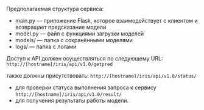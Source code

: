 
Предполагаемая структура сервиса:

- main.py — приложение Flask, которое взаимодействует с клиентом и возвращает предсказание модели
- model.py — файл с функциями загрузки моделей
- models/ — папка с сохранёнными моделями
- logs/ — папка с логами

Доступ к API должен осуществляться по следующему URL:
`http://[hostname]/iris/api/v1.0/getpred`

также должны присутствовать:
`http://[hostname]/iris/api/v1.0/status/`
- для проверки статуса выполнения запроса к сервису
`http://[hostname]/iris/api/v1.0/result/`
- для получения результаты работы модели.
